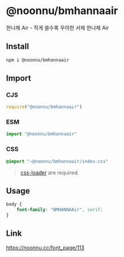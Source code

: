 # @noonnu/bmhannaair
한나체 Air - 작게 쓸수록 우아한 서체 한나체 Air

## Install
```sh
npm i @noonnu/bmhannaair
```
## Import
### CJS
```js
require("@noonnu/bmhannaair")
```
### ESM
```js
import "@noonnu/bmhannaair"
```
### CSS 
```css
@import "~@noonnu/bmhannaair/index.css"
```
> [css-loader](https://github.com/webpack-contrib/css-loader) are required.

## Usage
```css
body {
    font-family: "BMHANNAAir", serif;
}
```

## Link
https://noonnu.cc/font_page/113